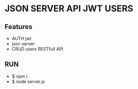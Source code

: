 # JSON SERVER API JWT USERS

## Features

- AUTH jwt
- json server
- CRUD users RESTfull API

## RUN

- $ npm i
- $ node server.js
